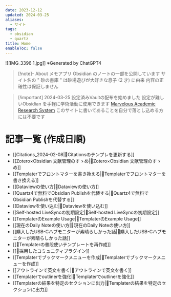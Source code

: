 ```yaml
---
date: 2023-12-12
updated: 2024-03-25
aliases:
  - サイト
tags:
  - obsidian
  - quartz
title: Home
enableToc: false
---
```


![[IMG_3396 1.jpg]]
※Generated by ChatGPT4

> [!note]- About
> メモアプリ Obsidian のノートの一部を公開しています
> サイト名の " 砂の書庫 " は砂場遊びが大好きな息子 (2 才) に由来
> 内容の正確性は保証しません

> [!important] 2024-03-25 設定済みVaultの配布を始めました
> 設定が難しいObsidian を手軽に学術活動に使用できます
> [Marvelous Academic Research System](https://masa21gifus.gumroad.com/l/ucwfc)
> このサイトに書いてあることを自分で落とし込める方には不要です

# 記事一覧 (作成日順)

- [[Citations_2024-02-08|📘Citationsのテンプレを更新する]]
- [[Zotero×Obsidian 文献管理のすゝめ|📘Zotero×Obsidian 文献管理のすゝめ]] 
- [[Templaterでフロントマターを書き換える|📘Templaterでフロントマターを書き換える]] 
- [[Dataviewの使い方|📘Dataviewの使い方]] 
- [[Quartz4で無料でObsidian Publishを代替する|📘Quartz4で無料でObsidian Publishを代替する]] 
- [[Dataviewを使い込む|📘Dataviewを使い込む]] 
- [[Self-hosted LiveSyncの初期設定|📘Self-hosted LiveSyncの初期設定]] 
- [[TemplaterのExample Usage|📘TemplaterのExample Usage]] 
- [[現在のDaily Noteの使い方|📘現在のDaily Noteの使い方]] 
- [[購入したUSB-Cハブモニターが素晴らしかった話|📘購入したUSB-Cハブモニターが素晴らしかった話]]
- [[📘Templaterの普段使いテンプレートを再作成]]
- [[📘採用したコミュニティプラグイン]]
- [[Templaterでブックマークメニューを作成|📘Templaterでブックマークメニューを作成]]
- [[アウトラインで英文を書く|📘アウトラインで英文を書く]]
- [[Templaterでoutlinerを強化|📘Templaterでoutlinerを強化]]
- [[Templaterの結果を特定のセクションに出力|📘Templaterの結果を特定のセクションに出力]]
